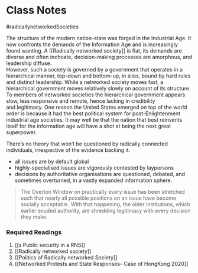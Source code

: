 # Class Notes
#radicallynetworkedSocieties 

The structure of the modern nation-state was forged in the Industrial Age. It  now confronts the demands of the Information Age and is increasingly found  wanting. A [[Radically networked society]] is flat, its demands are diverse and often   inchoate, decision-making processes are amorphous, and leadership diffuse.  
However, such a society is governed by a government that operates in a  
hierarchical manner, top-down and bottom-up, in silos, bound by hard rules and   distinct leadership. While a networked society moves fast, a hierarchical  government moves relatively slowly on account of its structure. To members of   networked societies the hierarchical government appears slow, less responsive  and remote, hence lacking in credibility and legitimacy. One reason the United  States emerged on top of the world order is because it had the best political  system for post-Enlightenment industrial age societies. It may well be that the  nation that best reinvents itself for the information age will have a shot at being  the next great superpower. 

There’s no theory that won’t be questioned by radically connected
individuals, irrespective of the evidence backing it.
- all issues are by default global
- highly-specialised issues are vigorously contested by laypersons
- decisions by authoritative organisations are questioned, debated,
and sometimes overturned, in a vastly expanded information
sphere.


> The Overton Window on practically every issue has
been stretched such that nearly all possible positions on an issue
have become socially acceptable. With that happening, the older
institutions, which earlier exuded authority, are shredding
legitimacy with every decision they make.

### Required Readings

1. [[s Public security in a RNS]]
2. [[Radically networked society]]
3. [[Politics of Radically networked Society]]
4. [[Networked Protests and State Responses- Case of HongKong 2020]]


